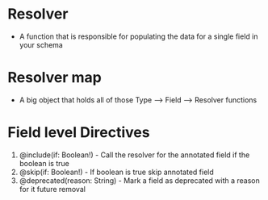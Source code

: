 # Resolver
- A function that is responsible for populating the data for a single field in your schema

# Resolver map
- A big object that holds all of those Type --> Field --> Resolver functions

# Field level Directives
1. @include(if: Boolean!) - Call the resolver for the annotated field if the boolean is true
2. @skip(if: Boolean!) - If boolean is true skip annotated field
3. @deprecated(reason: String) - Mark a field as deprecated with a reason for it future removal
